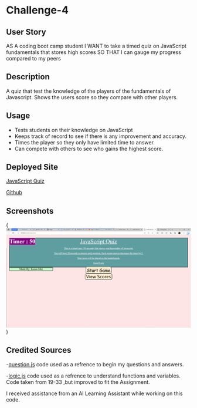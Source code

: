 # Challenge-4

## User Story
AS A coding boot camp student
I WANT to take a timed quiz on JavaScript fundamentals that stores high scores
SO THAT I can gauge my progress compared to my peers

## Description
A quiz that test the knowledge of the players of the fundamentals of Javascript. Shows the users score so they compare with other players.

## Usage
<ul> 
    <li> Tests students on their knowledge on JavaScript </li>
    <li> Keeps track of record to see if there is any improvement and accuracy.</li>
    <li>Times the player so they only have limited time to answer.</li>
    <li>Can compete with others to see who gains the highest score.</li>

</ul>

## Deployed Site
[JavaScript Quiz](https://muisagara.github.io/Challenge-4/)

[Github](https://github.com/Muisagara/Challenge-4)

## Screenshots
(![Javascript Quiz Start screen](image.png))


## Credited Sources
-[question.js](/UNCC-VIRT-FSF-PT-07-2023-U-LOLC/04-Web-APIs/02-Challenge/Main/assets/js/logic.js/) code used as a refrence to begin my questions and answers.

-[logic.js](/UNCC-VIRT-FSF-PT-07-2023-U-LOLC/03-JavaScript/02-Challenge/Main/script.js) code used as a refrence to understand functions and variables. Code taken from 19-33 ,but improved to fit the Assignment.
<p>I received assistance from an AI Learning Assistant while working on this code.</p>